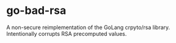# go-bad-rsa
A non-secure reimplementation of the GoLang crpyto/rsa library. Intentionally corrupts RSA precomputed values.
